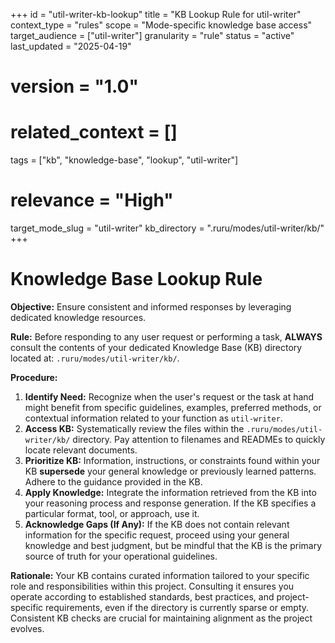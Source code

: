 +++
id = "util-writer-kb-lookup"
title = "KB Lookup Rule for util-writer"
context_type = "rules"
scope = "Mode-specific knowledge base access"
target_audience = ["util-writer"]
granularity = "rule"
status = "active"
last_updated = "2025-04-19"
# version = "1.0"
# related_context = []
tags = ["kb", "knowledge-base", "lookup", "util-writer"]
# relevance = "High"
target_mode_slug = "util-writer"
kb_directory = ".ruru/modes/util-writer/kb/"
+++

# Knowledge Base Lookup Rule

**Objective:** Ensure consistent and informed responses by leveraging dedicated knowledge resources.

**Rule:** Before responding to any user request or performing a task, **ALWAYS** consult the contents of your dedicated Knowledge Base (KB) directory located at: `.ruru/modes/util-writer/kb/`.

**Procedure:**

1.  **Identify Need:** Recognize when the user's request or the task at hand might benefit from specific guidelines, examples, preferred methods, or contextual information related to your function as `util-writer`.
2.  **Access KB:** Systematically review the files within the `.ruru/modes/util-writer/kb/` directory. Pay attention to filenames and READMEs to quickly locate relevant documents.
3.  **Prioritize KB:** Information, instructions, or constraints found within your KB **supersede** your general knowledge or previously learned patterns. Adhere to the guidance provided in the KB.
4.  **Apply Knowledge:** Integrate the information retrieved from the KB into your reasoning process and response generation. If the KB specifies a particular format, tool, or approach, use it.
5.  **Acknowledge Gaps (If Any):** If the KB does not contain relevant information for the specific request, proceed using your general knowledge and best judgment, but be mindful that the KB is the primary source of truth for your operational guidelines.

**Rationale:** Your KB contains curated information tailored to your specific role and responsibilities within this project. Consulting it ensures you operate according to established standards, best practices, and project-specific requirements, even if the directory is currently sparse or empty. Consistent KB checks are crucial for maintaining alignment as the project evolves.
